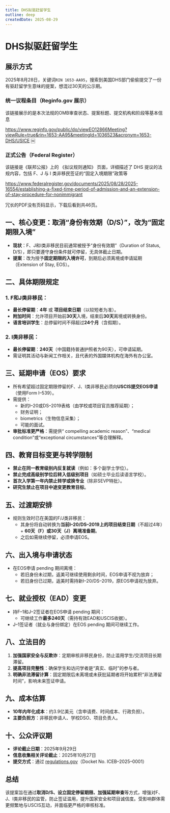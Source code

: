 ```yaml
---
title: DHS拟驱赶留学生
outline: deep
createdDate: 2025-08-29
---
```

# DHS拟驱赶留学生

## 展示方式

2025年8月28日，关键词`RIN 1653-AA95`，搜索到美国DHS部门偷偷提交了一份有驱赶留学生意味的提案，想混过30天的公示期。

### 统一议程条目（Reginfo.gov 展示）

该链接展示的是本次法规的OMB审查状态、提案标题、提交机构和阶段等基本信息

https://www.reginfo.gov/public/do/viewEO12866Meeting?viewRule=true&rin=1653-AA95&meetingId=1036523&acronym=1653-DHS/USICE
￼
### 正式公告（Federal Register）

该链接是《联邦公报》上的 《拟议规则通知》 页面，详细描述了 DHS 提议的法规内容，包括 F、J 与 I 类非移民签证的“固定入境期限”政策等

https://www.federalregister.gov/documents/2025/08/28/2025-16554/establishing-a-fixed-time-period-of-admission-and-an-extension-of-stay-procedure-for-nonimmigrant

冗长的PDF没有页码显示，下载后看到共46页。

## **一、核心变更：取消“身份有效期（D/S）”，改为“固定期限入境”**
- **现状**：F、J和I类非移民目前通常被授予“身份有效期”（Duration of Status, D/S），即只要遵守身份条件就可停留，无具体截止日期。
- **提案**：改为授予**固定期限的入境许可**，到期后必须离境或申请延期（Extension of Stay, EOS）。

## **二、具体期限规定**
### 1. **F和J类非移民**：
- **最长停留期**：**4年** 或 **项目结束日期**（以较短者为准）。
- **附加时间**：允许项目开始前**30天**入境，结束后**30天**离境或转换身份。
- **语言培训学生**：总停留时间不得超过**24个月**（含假期）。

### 2. **I类非移民**：
- **最长停留期**：**240天**（中国籍持普通护照者为90天），可申请延期。
- 需证明其活动与新闻工作相关，且代表的外国媒体机构在海外有办公室。



## **三、延期申请（EOS）要求**
- 所有希望超过固定期限停留的F、J、I类非移民必须向**USCIS提交EOS申请**（使用Form I–539）。
- 需提供：
  - 新的I–20或DS–2019表格（由学校或项目官员推荐延期）；
  - 财务证明；
  -  biometrics（生物信息采集）；
  - 可能的面试。
- **审批标准更严格**：需提供“ compelling academic reason”、“medical condition”或“exceptional circumstances”等合理解释。



## **四、教育目标变更与转学限制**
- **禁止在同一教育级别内反复就读**（例如：多个副学士学位）。
- **禁止完成高级别学位后转入低级别项目**（如硕士毕业后读语言学校）。
- **首次入学第一年内禁止转学或换专业**（除非SEVP特批）。
- **研究生禁止在项目中途变更教育目标**。


##  **五、过渡期安排**
- 规则生效时已在美国的F/J类非移民：
  - 其身份将自动转换为**当前I–20/DS–2019上的项目结束日期**（不超过4年） + **60天（F）或30天（J）离境准备期**。
  - 之后如需继续停留，必须申请EOS。



## **六、出入境与申请状态**
- 在EOS申请 pending 期间离境：
  - 若旧身份未过期，返美可继续使用剩余时间，EOS申请不视为放弃；
  - 若旧身份已过期，返美时需持新I–20/DS–2019，原EOS申请视为放弃。



## **七、就业授权（EAD）变更**
- 持F–1和J–2签证者在EOS申请 pending 期间：
  - 可继续工作**最多240天**（需持有效EAD和USCIS收据）。
- J–1签证者（就业与身份绑定）在EOS pending 期间可继续工作。

## **八、立法目的**
1. **加强国家安全与反欺诈**：定期审核非移民身份，防止滥用学生/交流项目长期滞留。
2. **提高项目完整性**：确保学生和访问学者是“真实、临时”的参与者。
3. **明确非法滞留计算**：固定期限后未离境或未获批延期者将开始累积“非法滞留时间”，影响未来签证申请。


## **九、成本估算**
- **10年内年化成本**：约3.9亿美元（含申请费、时间成本、行政负担）。
- **主要负担方**：非移民申请人、学校DSO、项目负责人。


## **十、公众评议期**
- **评论截止日期**：2025年9月29日
- **信息收集相关评论截止**：2025年10月27日
- **提交方式**：通过 [regulations.gov](https://www.regulations.gov)（Docket No. ICEB–2025–0001）



## 总结
该提案旨在通过**取消D/S、设立固定停留期限、加强延期审查**等方式，增强对F、J、I类非移民的监管，防止签证滥用，提升国家安全和项目诚信度。受影响群体需更频繁地与USCIS互动，并面临更严格的审核标准。
